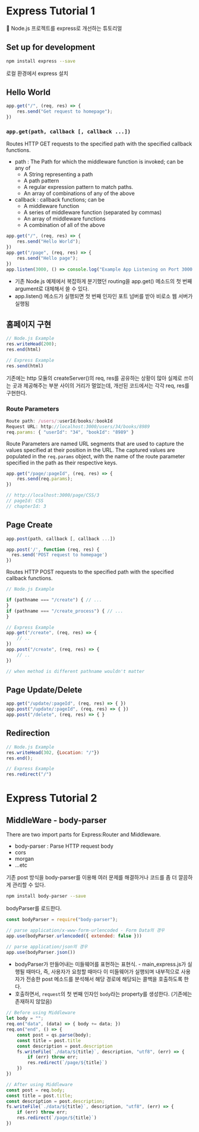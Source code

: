 # Express Tutorial 1

📁 Node.js 프로젝트를 express로 개선하는 튜토리얼

## Set up for development
```bash
npm install express --save
```
로컬 환경에서 express 설치

## Hello World
```js
app.get("/", (req, res) => { 
    res.send("Get request to homepage");
})
```
### `app.get(path, callback [, callback ...])`

Routes HTTP GET requests to the specified path with the specified callback functions.
- path : The Path for which the middleware function is invoked; can be any of 
    - A String representing a path
    - A path pattern
    - A regular expression pattern to match paths.
    - An array of combinations of any of the above
- callback : callback functions; can be
    - A middleware function
    - A series of middleware function (separated by commas)
    - An array of middleware functions
    - A combination of all of the above

```js
app.get("/", (req, res) => { 
    res.send("Hello World");
})
app.get("/page", (req, res) => { 
    res.send("Hello page");
})
app.listen(3000, () => console.log("Example App Listening on Port 3000!"))
```
- 기존 Node.js 예제에서 복잡하게 분기했던 routing을 app.get() 메소드의 첫 번째 argument로 대체해서 쓸 수 있다. 
- app.listen() 메소드가 실행되면 첫 번째 인자인 포트 넘버를 받아 비로소 웹 서버가 실행됨

## 홈페이지 구현
```js
// Node.js Example
res.writeHead(200);
res.end(html)
```

```js
// Express Example
res.send(html)
```
기존에는 http 모듈의 createServer()의 req, res를 공유하는 상황이 많아 실제로 쓰이는 곳과 제공해주는 부분 사이의 거리가 멀었는데, 개선된 코드에서는 각각 req, res를 구현한다. 


### Route Parameters
```js
Route path: /users/:userId/books/:bookId
Request URL: http://localhost:3000/users/34/books/8989
req.params: { "userId": "34", "bookId": "8989" }
```
Route Parameters are named URL segments that are used to capture the values specified at their position in the URL. The captured values are populated in the `req.params` object, with the name of the route parameter specified in the path as their respective keys.

```js
app.get("/page/:pageId", (req, res) => { 
    res.send(req.params);
})

// http://localhost:3000/page/CSS/3
// pageId: CSS
// chapterId: 3
```

## Page Create
```js
app.post(path, callback [, callback ...])

app.post('/', function (req, res) {
  res.send('POST request to homepage')
})
```
Routes HTTP POST requests to the specified path with the specified callback functions.

```js
// Node.js Example

if (pathname === "/create") { // ... 
}
if (pathname === "/create_process") { // ... 
}

// Express Example
app.get("/create", (req, res) => {
    // .. 
})
app.post("/create", (req, res) => {
    // .. 
})

// when method is different pathname wouldn't matter
```

## Page Update/Delete
```js
app.get("/update/:pageId", (req, res) => { })
app.post("/update/:pageId", (req, res) => { })
app.post("/delete", (req, res) => { }
```

## Redirection
```js
// Node.js Example
res.writeHead(302, {Location: "/"})
res.end();

// Express Example
res.redirect("/")
```

# Express Tutorial 2
## MiddleWare - body-parser
There are two import parts for Express:Router and Middleware.
- body-parser : Parse HTTP request body
- cors
- morgan
- ...etc

기존 post 방식을 body-parser를 이용해 여러 문제를 해결하거나 코드를 좀 더 깔끔하게 관리할 수 있다. 
```bash
npm install body-parser --save
```

bodyParser를 로드한다.
```js
const bodyParser = require("body-parser");
```


```js
// parse application/x-www-form-urlencoded - Form Data의 경우
app.use(bodyParser.urlencoded({ extended: false }))

// parse application/json의 경우
app.use(bodyParser.json())
```
 - bodyParser가 만들어내는 미들웨어를 표현하는 표현식. - main_express.js가 실행될 때마다, 즉, 사용자가 요청할 때마다 이 미들웨어가 실행되며 내부적으로 사용자가 전송한 post 메소드를 분석해서 해당 경로에 해당되는 콜백을 호출하도록 한다. 
 - 호출하면서, `request`의 첫 번째 인자인 `body`라는 property를 생성한다. (기존에는 존재하지 않았음)

```js
// Before using Middleware
let body = "";
req.on("data", (data) => { body += data; })
req.on("end", () => {
    const post = qs.parse(body);
    const title = post.title
    const description = post.description            
    fs.writeFile(`./data/${title}`, description, "utf8", (err) => {
        if (err) throw err;
        res.redirect(`/page/${title}`)
    })
})
```

```js
// After using Middleware
const post = req.body;
const title = post.title;
const description = post.description;
fs.writeFile(`./data/${title}`, description, "utf8", (err) => { 
    if (err) throw err;
    res.redirect(`/page/${title}`)
})
```
